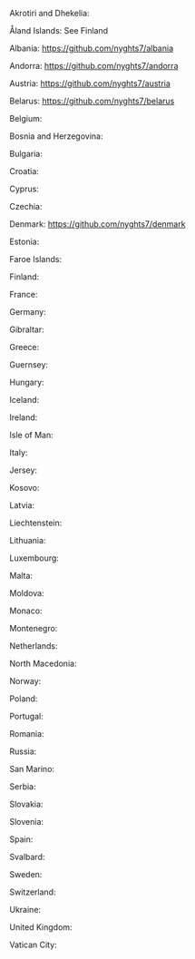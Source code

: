 Akrotiri and Dhekelia: 

Åland Islands: See Finland

Albania: https://github.com/nyghts7/albania

Andorra: https://github.com/nyghts7/andorra

Austria: https://github.com/nyghts7/austria

Belarus: https://github.com/nyghts7/belarus

Belgium: 

Bosnia and Herzegovina: 

Bulgaria: 

Croatia: 

Cyprus: 

Czechia: 

Denmark: https://github.com/nyghts7/denmark

Estonia: 

Faroe Islands: 

Finland: 

France: 

Germany: 

Gibraltar: 

Greece: 

Guernsey: 

Hungary: 

Iceland: 

Ireland: 

Isle of Man: 

Italy: 

Jersey: 

Kosovo: 

Latvia: 

Liechtenstein: 

Lithuania: 

Luxembourg: 

Malta: 

Moldova: 

Monaco: 

Montenegro: 

Netherlands: 

North Macedonia: 

Norway: 

Poland: 

Portugal: 

Romania: 

Russia: 

San Marino: 

Serbia: 

Slovakia: 

Slovenia: 

Spain: 

Svalbard: 

Sweden: 

Switzerland: 

Ukraine: 

United Kingdom: 

Vatican City: 
